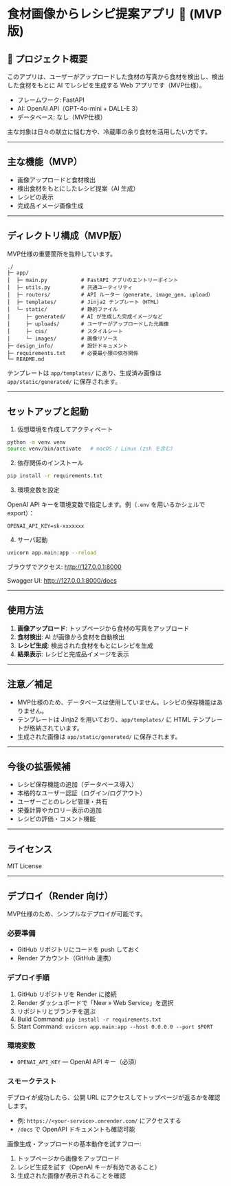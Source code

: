 # 食材画像からレシピ提案アプリ 🍳 (MVP版)

## 📘 プロジェクト概要

このアプリは、ユーザーがアップロードした食材の写真から食材を検出し、検出した食材をもとに AI でレシピを生成する Web アプリです（MVP仕様）。

- フレームワーク: FastAPI
- AI: OpenAI API（GPT-4o-mini + DALL-E 3）
- データベース: なし（MVP仕様）

主な対象は日々の献立に悩む方や、冷蔵庫の余り食材を活用したい方です。

---

## 主な機能（MVP）

- 画像アップロードと食材検出
- 検出食材をもとにしたレシピ提案（AI 生成）
- レシピの表示
- 完成品イメージ画像生成

---

## ディレクトリ構成（MVP版）

MVP仕様の重要箇所を抜粋しています。

```
./
├─ app/
│  ├─ main.py           # FastAPI アプリのエントリーポイント
│  ├─ utils.py          # 共通ユーティリティ
│  ├─ routers/          # API ルーター（generate, image_gen, upload）
│  ├─ templates/        # Jinja2 テンプレート（HTML）
│  └─ static/           # 静的ファイル
│     ├─ generated/     # AI が生成した完成イメージなど
│     ├─ uploads/       # ユーザーがアップロードした元画像
│     ├─ css/           # スタイルシート
│     └─ images/        # 画像リソース
├─ design_info/         # 設計ドキュメント
├─ requirements.txt     # 必要最小限の依存関係
└─ README.md
```

テンプレートは `app/templates/` にあり、生成済み画像は `app/static/generated/` に保存されます。

---

## セットアップと起動

1. 仮想環境を作成してアクティベート

```bash
python -m venv venv
source venv/bin/activate   # macOS / Linux (zsh を含む)
```

2. 依存関係のインストール

```bash
pip install -r requirements.txt
```

3. 環境変数を設定

OpenAI API キーを環境変数で指定します。例（`.env` を用いるかシェルで export）：

```
OPENAI_API_KEY=sk-xxxxxxx
```

4. サーバ起動

```bash
uvicorn app.main:app --reload
```

ブラウザでアクセス: http://127.0.0.1:8000

Swagger UI: http://127.0.0.1:8000/docs

---

## 使用方法

1. **画像アップロード**: トップページから食材の写真をアップロード
2. **食材検出**: AI が画像から食材を自動検出
3. **レシピ生成**: 検出された食材をもとにレシピを生成
4. **結果表示**: レシピと完成品イメージを表示

---

## 注意／補足

- MVP仕様のため、データベースは使用していません。レシピの保存機能はありません。
- テンプレートは Jinja2 を用いており、`app/templates/` に HTML テンプレートが格納されています。
- 生成された画像は `app/static/generated/` に保存されます。

---

## 今後の拡張候補

- レシピ保存機能の追加（データベース導入）
- 本格的なユーザー認証（ログイン/ログアウト）
- ユーザーごとのレシピ管理・共有
- 栄養計算やカロリー表示の追加
- レシピの評価・コメント機能

---

## ライセンス

MIT License

---

## デプロイ（Render 向け）

MVP仕様のため、シンプルなデプロイが可能です。

### 必要準備

- GitHub リポジトリにコードを push しておく
- Render アカウント（GitHub 連携）

### デプロイ手順

1. GitHub リポジトリを Render に接続
2. Render ダッシュボードで「New » Web Service」を選択
3. リポジトリとブランチを選ぶ
4. Build Command: `pip install -r requirements.txt`
5. Start Command: `uvicorn app.main:app --host 0.0.0.0 --port $PORT`

### 環境変数

- `OPENAI_API_KEY` — OpenAI API キー（必須）

### スモークテスト

デプロイが成功したら、公開 URL にアクセスしてトップページが返るかを確認します。

- 例: `https://<your-service>.onrender.com/` にアクセスする
- `/docs` で OpenAPI ドキュメントも確認可能

画像生成・アップロードの基本動作を試すフロー:

1. トップページから画像をアップロード
2. レシピ生成を試す（OpenAI キーが有効であること）
3. 生成された画像が表示されることを確認
